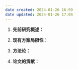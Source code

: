 ```yaml
---
date created: 2024-01-26 16:59
date updated: 2024-01-26 17:04
---
```


1. **先前研究概述：**





2. **现有方案局限性：**


5. **方法论：**


6. **论文的贡献：**

